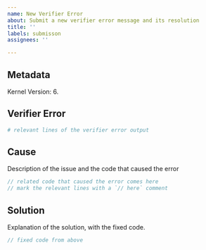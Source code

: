 ```yaml
---
name: New Verifier Error
about: Submit a new verifier error message and its resolution
title: ''
labels: submisson
assignees: ''

---
```


Metadata
---------
Kernel Version: 6.

Verifier Error
------------

```bash
# relevant lines of the verifier error output
```

Cause
------
Description of the issue and the code that caused the error

```c
// related code that caused the error comes here
// mark the relevant lines with a `// here` comment
```

Solution
--------
Explanation of the solution, with the fixed code.

```c
// fixed code from above
```
